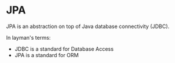 # JPA

JPA is an abstraction on top of Java database connectivity (JDBC). 

In layman's terms:

- JDBC is a standard for Database Access
- JPA is a standard for ORM